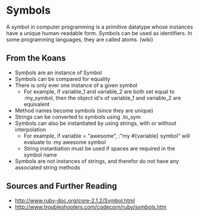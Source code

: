 # Symbols
A symbol in computer programming is a primitive datatype whose instances have a unique human-readable form. Symbols can be used as identifiers. In some programming languages, they are called atoms. (wiki)
## From the Koans
* Symbols are an instance of Symbol
* Symbols can be compared for equality
* There is only ever one instance of a given symbol
  * For example, if variable_1 and variable_2 are both set equal to :my_symbol, then the object id's of variable_1 and variable_2 are equivalent
* Method names become symbols (since they are unique)
* Strings can be converted to symbols using .to_sym
* Symbols can also be instantiated by using strings, with or without interpolation
  * For example, if variable = "awesome", :"my #{variable} symbol" will evaluate to :my awesome symbol
  * String instantiation must be used if spaces are required in the symbol name
* Symbols are not instances of strings, and therefor do not have any associated string methods


## Sources and Further Reading
* http://www.ruby-doc.org/core-2.1.2/Symbol.html
* http://www.troubleshooters.com/codecorn/ruby/symbols.htm
